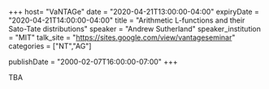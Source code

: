 +++
  host= "VaNTAGe"
  date = "2020-04-21T13:00:00-04:00"
  expiryDate = "2020-04-21T14:00:00-04:00"
  title = "Arithmetic L-functions and their Sato-Tate distributions"
  speaker = "Andrew Sutherland"
  speaker_institution = "MIT"
  talk_site = "https://sites.google.com/view/vantageseminar"
  categories = ["NT","AG"]

  publishDate = "2000-02-07T16:00:00-07:00"
+++

TBA